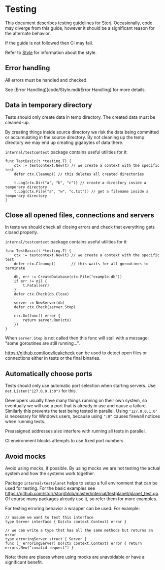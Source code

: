 # Testing

This document describes testing guidelines for Storj. Occasionally, code may diverge from this guide, however it should be a significant reason for the alternate behavior.

If the guide is not followed then CI may fail.

Refer to [Style](code/Style.md) for information about the style.

## Error handling

All errors must be handled and checked.

See (Error Handling)[code/Style.md#Error Handling] for more details.

## Data in temporary directory

Tests should only create data in temp directory. The created data must be cleaned-up.

By creating things inside source directory we risk the data being committed or accumulating in the source directory. By not cleaning up the temp directory we may end up creating gigabytes of data there.

`internal/testcontext` package contains useful utilities for it:

```
func TestBasic(t *testing.T) {
	ctx := testcontext.New(t) // we create a context with the specific test
	defer ctx.Cleanup() // this deletes all created directories

	t.Log(ctx.Dir("a", "b", "c")) // create a directory inside a temporary directory
	t.Log(ctx.File("a", "w", "c.txt")) // get a filename inside a temporary directory
}
```

## Close all opened files, connections and servers

In tests we should check all closing errors and check that everything gets closed properly.

`internal/testcontext` package contains useful utilities for it:

```
func TestBasic(t *testing.T) {
	ctx := testcontext.New(t) // we create a context with the specific test
	defer ctx.Cleanup()       // this waits for all goroutines to terminate

	db, err := CreateDatabase(ctx.File("example.db"))
	if err != nil {
		t.Fatal(err)
	}
	defer ctx.Check(db.Close)

	server := NewServer(db)
	defer ctx.Check(server.Stop)

	ctx.Go(func() error {
		return server.Run(ctx)
	})
}
```

When `server.Stop` is not called then this func will stall with a message: "some goroutines are still running...".

https://github.com/loov/leakcheck can be used to detect open files or connections either in tests or the final binaries.

## Automatically choose ports

Tests should only use automatic port selection when starting servers. Use `net.Listen("127.0.0.1:0")` for this.

Developers usually have many things running on their own system, so eventually we will use a port that is already in use and cause a failure. Similarly this prevents the test being tested in parallel. Using `"127.0.0.1:0"` is necessary for Windows users, because using `":0"` causes firewall notices when running tests.

Preassigned addresses also interfere with running all tests in parallel.

CI environment blocks attempts to use fixed port numbers.

## Avoid mocks

Avoid using mocks, if possible. By using mocks we are not testing the actual system and how the systems work together.

Package `internal/testplanet` helps to setup a full environment that can be used for testing. For the basic examples see https://github.com/storj/storj/blob/master/internal/testplanet/planet_test.go. Of course many packages already use it, so refer them for more examples.

For testing erroring behavior a wrapper can be used. For example:

```
// assume we want to test this interface
type Server interface { Do(ctx context.Context) error }

// we can write a type that has all the same methods but returns an error
type erroringServer struct { Server }
func (_ erroringServer) Do(ctx context.Context) error { return errors.New("invalid request") }
```

Note: there are places where using mocks are unavoidable or have a significant benefit.